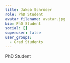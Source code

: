 ```yaml
---
title: Jakob Schröder
role: PhD Student
avatar_filename: avatar.jpg
bio: PhD Student
social: []
superuser: false
user_groups:
  - Grad Students
---
```

PhD Student